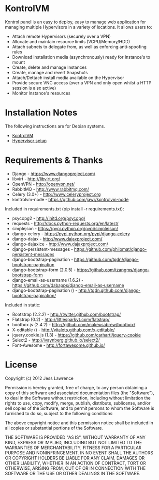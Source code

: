 KontrolVM
=========

Kontrol panel is an easy to deploy, easy to manage web application for managing multiple Hypervisors in a variety of locations. It allows users to:

* Attach remote Hypervisors (securely over a VPN)
* Allocate and maintain resource limits (VCPU/Memory/HDD)
* Attach subnets to delegate from, as well as enforcing anti-spoofing rules
* Download installation media (asynchronously) ready for Instance's to mount
* Create, delete and manage Instances
* Create, manage and revert Snapshots
* Attach/Dettach install media available on the Hypervisor
* Provide secure VNC access (over a VPN and only open whilst a HTTP session is also active)
* Monitor Instance's resources

Installation Notes
==================
The following instructions are for Debian systems.

* [KontrolVM](https://github.com/jawr/kontrolvm/wiki/Installation-Debian-Wheezy-7.0.0)
* [Hypervisor setup](https://github.com/jawr/kontrolvm/wiki/Hypervisor-Installation-Debian-Wheezy-7.0.0)

Requirements & Thanks
=====================

* Django - https://www.djangoproject.com/
* libvirt - http://libvirt.org/
* OpenVPN - http://openvpn.net/
* RabbitMQ - http://www.rabbitmq.com/
* Celery (3.0+) - http://www.celeryproject.org
* kontrolvm-node - https://github.com/jawr/kontrolvm-node

Included in requirements.txt (pip install -r requirements.txt):

* psycopg2 - http://initd.org/psycopg/
* requests - http://docs.python-requests.org/en/latest/
* simplejson - https://pypi.python.org/pypi/simplejson/
* django-celery - https://pypi.python.org/pypi/django-celery
* django-dajax - http://www.dajaxproject.com/
* django-dajaxice - http://www.dajaxproject.com/
* django-persistent-messages - https://github.com/philomat/django-persistent-messages
* django-bootstrap-pagination - https://github.com/tgdn/django-bootstrap-pagination
* django-bootstrap-form (2.0.5) - https://github.com/tzangms/django-bootstrap-form
* django-email-as-username (1.6.2) - https://github.com/dabapps/django-email-as-username
* django-bootstrap-pagination () - http://tgdn.github.com/django-bootstrap-pagination/

Included in static:

* Bootstrap (2.2.2) - http://twitter.github.com/bootstrap/
* Flatstrap (0.2) - http://littlesparkvt.com/flatstrap/
* bootbox.js (2.4.2) - http://github.com/makeusabrew/bootbox/
* X-editable () - http://vitalets.github.com/x-editable/
* jquery.cookie.js (1.3) - https://github.com/carhartl/jquery-cookie
* Select2 - http://ivaynberg.github.io/select2/
* Font-Awesome - http://fortawesome.github.io/

License
=======
Copyright (c) 2012 Jess Lawrence

Permission is hereby granted, free of charge, to any person obtaining a copy of this software and associated documentation files (the "Software"), to deal in the Software without restriction, including without limitation the rights to use, copy, modify, merge, publish, distribute, sublicense, and/or sell copies of the Software, and to permit persons to whom the Software is furnished to do so, subject to the following conditions:

The above copyright notice and this permission notice shall be included in all copies or substantial portions of the Software.

THE SOFTWARE IS PROVIDED "AS IS", WITHOUT WARRANTY OF ANY KIND, EXPRESS OR IMPLIED, INCLUDING BUT NOT LIMITED TO THE WARRANTIES OF MERCHANTABILITY, FITNESS FOR A PARTICULAR PURPOSE AND NONINFRINGEMENT. IN NO EVENT SHALL THE AUTHORS OR COPYRIGHT HOLDERS BE LIABLE FOR ANY CLAIM, DAMAGES OR OTHER LIABILITY, WHETHER IN AN ACTION OF CONTRACT, TORT OR OTHERWISE, ARISING FROM, OUT OF OR IN CONNECTION WITH THE SOFTWARE OR THE USE OR OTHER DEALINGS IN THE SOFTWARE.
